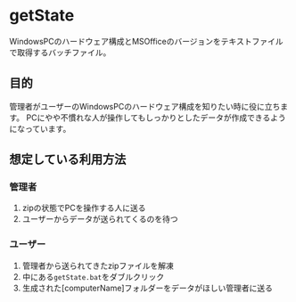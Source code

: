 # getState

WindowsPCのハードウェア構成とMSOfficeのバージョンをテキストファイルで取得するバッチファイル。

## 目的

管理者がユーザーのWindowsPCのハードウェア構成を知りたい時に役に立ちます。
PCにやや不慣れな人が操作してもしっかりとしたデータが作成できるようになっています。

## 想定している利用方法

###  管理者

1. zipの状態でPCを操作する人に送る
2. ユーザーからデータが送られてくるのを待つ

### ユーザー

1. 管理者から送られてきたzipファイルを解凍
2. 中にある`getState.bat`をダブルクリック
3. 生成された[computerName]フォルダーをデータがほしい管理者に送る
